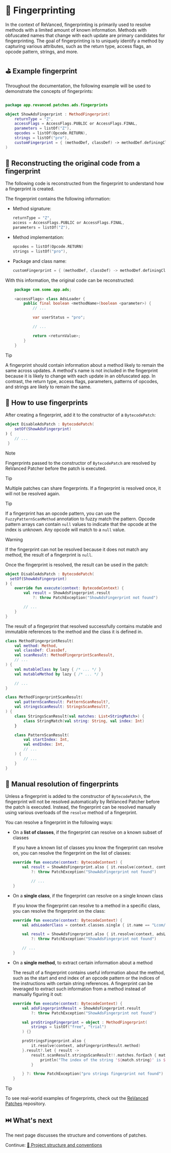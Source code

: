 # 🔎 Fingerprinting

In the context of ReVanced, fingerprinting is primarily used to resolve methods with a limited amount of known information.
Methods with obfuscated names that change with each update are primary candidates for fingerprinting.
The goal of fingerprinting is to uniquely identify a method by capturing various attributes, such as the return type, access flags, an opcode pattern, strings, and more.

## ⛳️ Example fingerprint

Throughout the documentation, the following example will be used to demonstrate the concepts of fingerprints:

```kt

package app.revanced.patches.ads.fingerprints

object ShowAdsFingerprint : MethodFingerprint(
    returnType = "Z",
    accessFlags = AccessFlags.PUBLIC or AccessFlags.FINAL,
    parameters = listOf("Z"),
    opcodes = listOf(Opcode.RETURN),
    strings = listOf("pro"),
    customFingerprint = { (methodDef, classDef) -> methodDef.definingClass == "Lcom/some/app/ads/AdsLoader;" }
)
```

## 🔎 Reconstructing the original code from a fingerprint

The following code is reconstructed from the fingerprint to understand how a fingerprint is created.

The fingerprint contains the following information:

- Method signature:

  ```kt
  returnType = "Z",
  access = AccessFlags.PUBLIC or AccessFlags.FINAL,
  parameters = listOf("Z"),
  ```

- Method implementation:

  ```kt
  opcodes = listOf(Opcode.RETURN)
  strings = listOf("pro"),
  ```

- Package and class name:

  ```kt
  customFingerprint = { (methodDef, classDef) -> methodDef.definingClass == "Lcom/some/app/ads/AdsLoader;"}
  ```

With this information, the original code can be reconstructed:

```java
    package com.some.app.ads;

    <accessFlags> class AdsLoader {
        public final boolean <methodName>(boolean <parameter>) {
            // ...

            var userStatus = "pro";

            // ...

            return <returnValue>;
        }
    }
```

> [!TIP]
> A fingerprint should contain information about a method likely to remain the same across updates.
> A method's name is not included in the fingerprint because it is likely to change with each update in an obfuscated app. In contrast, the return type, access flags, parameters, patterns of opcodes, and strings are likely to remain the same.

## 🔨 How to use fingerprints

After creating a fingerprint, add it to the constructor of a `BytecodePatch`:

```kt
object DisableAdsPatch : BytecodePatch(
    setOf(ShowAdsFingerprint)
) {
    // ...
 }
```

> [!NOTE]
> Fingerprints passed to the constructor of `BytecodePatch` are resolved by ReVanced Patcher before the patch is executed.

> [!TIP]
> Multiple patches can share fingerprints. If a fingerprint is resolved once, it will not be resolved again.

> [!TIP]
> If a fingerprint has an opcode pattern, you can use the `FuzzyPatternScanMethod` annotation to fuzzy match the pattern.
> Opcode pattern arrays can contain `null` values to indicate that the opcode at the index is unknown.
> Any opcode will match to a `null` value.

> [!WARNING]
> If the fingerprint can not be resolved because it does not match any method, the result of a fingerprint is `null`.

Once the fingerprint is resolved, the result can be used in the patch:

```kt
object DisableAdsPatch : BytecodePatch(
  setOf(ShowAdsFingerprint)
) {
    override fun execute(context: BytecodeContext) {
        val result = ShowAdsFingerprint.result
            ?: throw PatchException("ShowAdsFingerprint not found")

        // ...
    }
}
```

The result of a fingerprint that resolved successfully contains mutable and immutable references to the method and the class it is defined in.

```kt
class MethodFingerprintResult(
    val method: Method,
    val classDef: ClassDef,
    val scanResult: MethodFingerprintScanResult,
    // ...
) {
    val mutableClass by lazy { /* ... */ }
    val mutableMethod by lazy { /* ... */ }

    // ...
}

class MethodFingerprintScanResult(
    val patternScanResult: PatternScanResult?,
    val stringsScanResult: StringsScanResult?,
) {
    class StringsScanResult(val matches: List<StringMatch>) {
        class StringMatch(val string: String, val index: Int)
    }

    class PatternScanResult(
        val startIndex: Int,
        val endIndex: Int,
        // ...
    ) {
        // ...
    }
}
```

## 🏹 Manual resolution of fingerprints

Unless a fingerprint is added to the constructor of `BytecodePatch`, the fingerprint will not be resolved automatically by ReVanced Patcher before the patch is executed.
Instead, the fingerprint can be resolved manually using various overloads of the `resolve` method of a fingerprint.

You can resolve a fingerprint in the following ways:

- On a **list of classes**, if the fingerprint can resolve on a known subset of classes

  If you have a known list of classes you know the fingerprint can resolve on, you can resolve the fingerprint on the list of classes:

  ```kt
  override fun execute(context: BytecodeContext) {
      val result = ShowAdsFingerprint.also { it.resolve(context, context.classes) }.result
          ?: throw PatchException("ShowAdsFingerprint not found")

          // ...
  }
  ```

- On a **single class**, if the fingerprint can resolve on a single known class

  If you know the fingerprint can resolve to a method in a specific class, you can resolve the fingerprint on the class:

  ```kt
  override fun execute(context: BytecodeContext) {
      val adsLoaderClass = context.classes.single { it.name == "Lcom/some/app/ads/Loader;" }

      val result = ShowAdsFingerprint.also { it.resolve(context, adsLoaderClass) }.result
          ?: throw PatchException("ShowAdsFingerprint not found")

      // ...
  }
  ```

- On a **single method**, to extract certain information about a method

  The result of a fingerprint contains useful information about the method, such as the start and end index of an opcode pattern or the indices of the instructions with certain string references.
  A fingerprint can be leveraged to extract such information from a method instead of manually figuring it out:

  ```kt
  override fun execute(context: BytecodeContext) {
      val adsFingerprintResult = ShowAdsFingerprint.result
          ?: throw PatchException("ShowAdsFingerprint not found")

      val proStringsFingerprint = object : MethodFingerprint(
          strings = listOf("free", "trial")
      ) {}

      proStringsFingerprint.also {
          it.resolve(context, adsFingerprintResult.method)
      }.result?.let { result ->
          result.scanResult.stringsScanResult!!.matches.forEach { match ->
              println("The index of the string '${match.string}' is ${match.index}")
          }

      } ?: throw PatchException("pro strings fingerprint not found")
  }
  ```

> [!TIP]
> To see real-world examples of fingerprints, check out the [ReVanced Patches](https://github.com/revanced/revanced-patches) repository.

## ⏭️ What's next

The next page discusses the structure and conventions of patches.

Continue: [📜 Project structure and conventions](4_structure_and_conventions.md)

